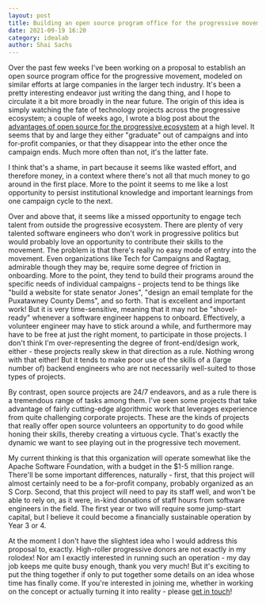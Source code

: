 ```yaml
---
layout: post
title: Building an open source program office for the progressive movement
date: 2021-09-19 16:20
category: idealab
author: Shai Sachs
---
```


Over the past few weeks I've been working on a proposal to establish an open source program office for the progressive movement, modeled on similar efforts at large companies in the larger tech industry. It's been a pretty interesting endeavor just writing the dang thing, and I hope to circulate it a bit more broadly in the near future. The origin of this idea is simply watching the fate of technology projects across the progressive ecosystem; a couple of weeks ago, I wrote a blog post about the [advantages of open source for the progressive ecosystem](https://progressive-workshop.com/blog/2021/09/01/open-source.html) at a high level. It seems that by and large they either "graduate" out of campaigns and into for-profit companies, or that they disappear into the ether once the campaign ends. Much more often than not, it's the latter fate.

I think that's a shame, in part because it seems like wasted effort, and therefore money, in a context where there's not all that much money to go around in the first place. More to the point it seems to me like a lost opportunity to persist institutional knowledge and important learnings from one campaign cycle to the next.

Over and above that, it seems like a missed opportunity to engage tech talent from outside the progressive ecosystem. There are plenty of very talented software engineers who don't work in progressive politics but would probably love an opportunity to contribute their skills to the movement. The problem is that there's really no easy mode of entry into the movement. Even organizations like Tech for Campaigns and Ragtag, admirable though they may be, require some degree of friction in onboarding. More to the point, they tend to build their programs around the specific needs of individual campaigns - projects tend to be things like "build a website for state senator Jones", "design an email template for the Puxatawney County Dems", and so forth. That is excellent and important work! But it is very time-sensitive, meaning that it may not be "shovel-ready" whenever a software engineer happens to onboard. Effectively, a volunteer engineer may have to stick around a while, and furthermore may have to be free at just the right moment, to participate in those projects. I don't think I'm over-representing the degree of front-end/design work, either - these projects really skew in that direction as a rule. Nothing wrong with that either! But it tends to make poor use of the skills of a (large number of) backend engineers who are not necessarily well-suited to those types of projects.

By contrast, open source projects are 24/7 endeavors, and as a rule there is a tremendous range of tasks among them. I've seen some projects that take advantage of fairly cutting-edge algorithmic work that leverages experience from quite challenging corporate projects. These are the kinds of projects that really offer open source volunteers an opportunity to do good while honing their skills, thereby creating a virtuous cycle. That's exactly the dynamic we want to see playing out in the progressive tech movement.

My current thinking is that this organization will operate somewhat like the Apache Software Foundation, with a budget in the $1-5 million range. There'll be some important differences, naturally - first, that this project will almost certainly need to be a for-profit company, probably organized as an S Corp. Second, that this project will need to pay its staff well, and won't be able to rely on, as it were, in-kind donations of staff hours from software engineers in the field. The first year or two will require some jump-start capital, but I believe it could become a financially sustainable operation by Year 3 or 4.

At the moment I don't have the slightest idea who I would address this proposal to, exactly. High-roller progressive donors are not exactly in my rolodex! Nor am I exactly interested in running such an operation - my day job keeps me quite busy enough, thank you very much! But it's exciting to put the thing together if only to put together some details on an idea whose time has finally come. If you're interested in joining me, whether in working on the concept or actually turning it into reality - please [get in touch](https://progressive-workshop.com/join-us.html)!